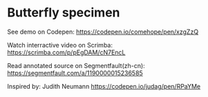 # Butterfly specimen

See demo on Codepen: https://codepen.io/comehope/pen/xzgZzQ

Watch interractive video on Scrimba: https://scrimba.com/p/pEgDAM/cN7EncL

Read annotated source on Segmentfault(zh-cn): https://segmentfault.com/a/1190000015236585

Inspired by: Judith Neumann https://codepen.io/judag/pen/RPaYMe
